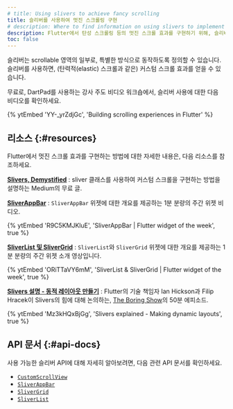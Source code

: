 ```yaml
---
# title: Using slivers to achieve fancy scrolling
title: 슬리버를 사용하여 멋진 스크롤링 구현
# description: Where to find information on using slivers to implement fancy scrolling effects, like elastic scrolling, in Flutter.
description: Flutter에서 탄성 스크롤링 등의 멋진 스크롤 효과를 구현하기 위해, 슬리버를 사용하는 방법에 대한 정보를 찾을 수 있는 곳
toc: false
---
```


슬리버는 scrollable 영역의 일부로, 특별한 방식으로 동작하도록 정의할 수 있습니다. 
슬리버를 사용하면, (탄력적(elastic) 스크롤과 같은) 커스텀 스크롤 효과를 얻을 수 있습니다.

무료로, DartPad를 사용하는 강사 주도 비디오 워크숍에서, 슬리버 사용에 대한 다음 비디오를 확인하세요.

{% ytEmbed 'YY-_yrZdjGc', 'Building scrolling experiences in Flutter' %}

## 리소스 {:#resources}

Flutter에서 멋진 스크롤 효과를 구현하는 방법에 대한 자세한 내용은, 다음 리소스를 참조하세요.

**[Slivers, Demystified][]**
: sliver 클래스를 사용하여 커스텀 스크롤을 구현하는 방법을 설명하는 Medium의 무료 글.

**[SliverAppBar][sliver-app-bar-video]**
: `SliverAppBar` 위젯에 대한 개요를 제공하는 1분 분량의 주간 위젯 비디오.

  {% ytEmbed 'R9C5KMJKluE', 'SliverAppBar | Flutter widget of the week', true %}

**[SliverList 및 SliverGrid][SliverList and SliverGrid]**
: `SliverList`와 `SliverGrid` 위젯에 대한 개요를 제공하는 1분 분량의 주간 위젯 소개 영상입니다.

  {% ytEmbed 'ORiTTaVY6mM', 'SliverList & SliverGrid | Flutter widget of the week', true %}

**[Slivers 설명 - 동적 레이아웃 만들기][Slivers explained - Making dynamic layouts]**
: Flutter의 기술 책임자 Ian Hickson과 Filip Hracek이 Slivers의 힘에 대해 논의하는, 
  [The Boring Show][]의 50분 에피소드.

  {% ytEmbed 'Mz3kHQxBjGg', 'Slivers explained - Making dynamic layouts', true %}

## API 문서 {:#api-docs}

사용 가능한 슬리버 API에 대해 자세히 알아보려면, 다음 관련 API 문서를 확인하세요.

* [`CustomScrollView`][]
* [`SliverAppBar`][]
* [`SliverGrid`][]
* [`SliverList`][]

[`CustomScrollView`]: {{site.api}}/flutter/widgets/CustomScrollView-class.html
[sliver-app-bar-video]: {{site.yt.watch}}?v=R9C5KMJKluE
[`SliverAppBar`]: {{site.api}}/flutter/material/SliverAppBar-class.html
[`SliverGrid`]: {{site.api}}/flutter/widgets/SliverGrid-class.html
[SliverList and SliverGrid]: {{site.yt.watch}}?v=ORiTTaVY6mM
[`SliverList`]: {{site.api}}/flutter/widgets/SliverList-class.html
[Slivers, DeMystified]: {{site.flutter-medium}}/slivers-demystified-6ff68ab0296f
[Slivers explained - Making dynamic layouts]: {{site.yt.watch}}?v=Mz3kHQxBjGg
[The Boring Show]: {{site.yt.playlist}}PLOU2XLYxmsIK0r_D-zWcmJ1plIcDNnRkK
